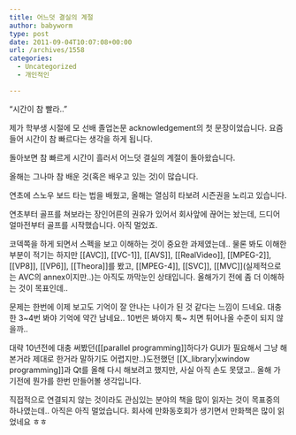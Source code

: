 ```yaml
---
title: 어느덧 결실의 계절
author: babyworm
type: post
date: 2011-09-04T10:07:08+00:00
url: /archives/1558
categories:
  - Uncategorized
  - 개인적인

---
```

&#8220;시간이 참 빨라..&#8221;

제가 학부생 시절에 모 선배 졸업논문 acknowledgement의 첫 문장이었습니다. 요즘들어 시간이 참 빠르다는 생각을 하게 됩니다.

돌아보면 참 빠르게 시간이 흘러서 어느덧 결실의 계절이 돌아왔습니다.

올해는 그나마 참 배운 것(혹은 배우고 있는 것)이 많습니다.

연초에 스노우 보드 타는 법을 배웠고, 올해는 열심히 타보려 시즌권을 노리고 있습니다.

연초부터 골프를 쳐보라는 장인어른의 권유가 있어서 회사앞에 끊어는 놨는데, 드디어 얼마전부터 골프를 시작했습니다. 아직 멀었죠.

코덱쪽을 하게 되면서 스펙을 보고 이해하는 것이 중요한 과제였는데.. 물론 봐도 이해한 부분이 적기는 하지만 \[[AVC]], [[VC-1]], [[AVS]], [[RealVideo]], [[MPEG-2]], [[VP8]], [[VP6]], [[Theora]]를 봤고, [[MPEG-4]], [[SVC]], [[MVC]\](실제적으로는 AVC의 annex이지만..)는 아직도 까막눈인 상태입니다. 올해가기 전에 좀 더 이해하는 것이 목표인데..

문제는 한번에 이제 보고도 기억이 잘 안나는 나이가 된 것 같다는 느낌이 드네요. 대충 한 3~4번 봐야 기억에 약간 남네요.. 10번은 봐야지 툭~ 치면 튀어나올 수준이 되지 않을까..

대략 10년전에 대충 써봤던([[parallel programming]]하다가 GUI가 필요해서 그냥 해본거라 제대로 한거라 말하기도 어렵지만..)도전했던 [[X_library|xwindow programming]]과 Qt를 올해 다시 해보려고 했지만, 사실 아직 손도 못댔고.. 올해 가기전에 뭔가를 한번 만들어볼 생각입니다.

직접적으로 연결되지 않는 것이라도 관심있는 분야의 책을 많이 읽자는 것이 목표중의 하나였는데.. 아직은 아직 멀었습니다. 회사에 만화동호회가 생기면서 만화책은 많이 읽었네요 ㅎㅎ

&nbsp;

<div id="__KO_DIC_LAYER__" style="position: fixed; z-index: 999999999; overflow-x: hidden; overflow-y: hidden; display: none; border-width: 2px; border-color: #333377; border-style: solid; padding: 0px;">
</div>